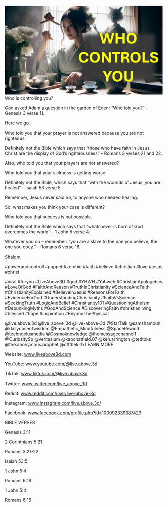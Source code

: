 ![Video cover image](./cover.jpg "cover photo")
Who is controlling you?

God asked Adam a question in the garden of Eden: “Who told you?” - Genesis 3 verse 11.

Here we go. 

Who told you that your prayer is not answered because you are not righteous.

Definitely not the Bible which says that “those who have faith in Jesus Christ are the display of God’s righteousness” – Romans 3 verses 21 and 22.

Also, who told you that your prayers are not answered?

Who told you that your sickness is getting worse.

Definitely not the Bible, which says that “with the wounds of Jesus, you are healed” – Isaiah 53 verse 5.

Remember, Jesus never said no, to anyone who needed healing.

So, what makes you think your case is different?

Who told you that success is not possible. 

Definitely not the Bible which says that “whatsoever is born of God overcomes the world” – 1 John 5 verse 4.

Whatever you do – remember: “you are a slave to the one you believe; the one you obey.” – Romans 6 verse 16.

Shalom.


#powerandcontroll #puppet #zombie #faith #believe #christian #love #jesus #christ 

#viral #foryou #LiveAbove3D #god #YHWH #Yahweh #ChristianApologetics #LoveOfGod #FaithAndReason #TruthInChristianity #ScienceAndFaith #ChristianityExplained #BelieveInJesus #ReasonsForFaith #EvidenceForGod #UnderstandingChristianity #FaithVsScience #SeekingTruth #LogicAndBelief #Christianity101 #QuestioningAtheism #DebunkingMyths #GodAndScience #DiscoveringFaith #christianliving #blessed #hope #inspiration #BeyondThePhysical

@live.above.3d @live_above_3d @live-above-3d @StarTalk @samshamoun @dailydoseofwisdom @Empathetic_Mindfulness @SpaceRewind @technoplusmedia @Cosmoknowledge @themessagechannel1 @CuriositySp @veritasium @kapchatfield.07 @ken.arrington @tedtoks @the.anonymous.prophet @offthekirb 
LEARN MORE

Website: www.liveabove3d.com

YouTube: www.youtube.com/@live.above.3d

TikTok: www.tiktok.com/@live.above.3d

Twitter: www.twitter.com/live_above_3d

Reddit: www.reddit.com/user/live-above-3d

Instagram: www.instagram.com/live.above.3d/

Facebook: www.facebook.com/profile.php?id=100092339087423


BIBLE VERSES

Genesis 3:11

2 Corinthians 5:21

Romans 3:21-22

Isaiah 53:5

1 John 5:4

Romans 6:16

1 John 5:4

Romans 6:16